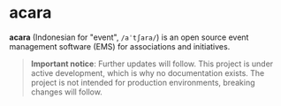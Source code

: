 # acara

**acara** (Indonesian for "event", `/aˈtʃara/`) is an open source event management software (EMS) for associations and initiatives.

> **Important notice**: Further updates will follow. This project is under active development, which is why no documentation exists. The project is not intended for production environments, breaking changes will follow.